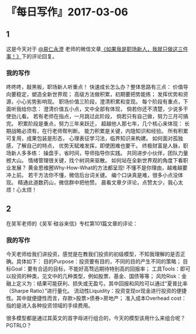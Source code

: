 # 『每日写作』2017-03-06

## 1
这是今天对于 [@易仁永澄](http://weibo.com/u/1640237087)  老师的微信文章[《如果我是职场新人，我就只做这三件事！》](http://mp.weixin.qq.com/s/AMtBtN4h_dfjXGHveYCNDw)下的评论回复。

### 我的写作

咚咚咚，敲黑板，职场新人听重点！
快速成长怎么办？整体思路有三点：
价值导向要稳定，塑造全新世界观；
高级方法做积累，初期要把势能练；
发挥优势和资源，小心劣势影响现。
职场价值三阶段，澄清积累和变现。
每个阶段有重点，下面听我给你念：
澄清价值五小点，文中全部有体现，
倘若你还不清楚，少说多干使劲儿看。
若有老师在指点，一月跳过此阶段，
倘若只有自己做，努力三月可搞完。
积累阶段是重点，努力三年来跃迁，
超越他人那七年，几个核心来体现：
长期战略必须有，在行老师帮判断。
能力积累是关键，内隐知识和经验。
所有积累可复用，成果包装是形态，
心理表征学习法，临界知识来构建。
如何面对孤独感，了解自己的特点，
优势天赋难发挥，即使困难也要干。
终极财富是人脉，职场新人多多练：
操盘手，省时间，导师指导你实践。
共同进步小伙伴，团队力量撼大山。
情绪管理很关键，找个树洞来驱散。
如何站在全新世界观的角度下看职业发展？
黄金思维圈Why-How-What的方法都呈现!
不懂不是你理由，越难越要冲上前。
若干方法你不懂，微信后台词关键。
编个口诀真是难，很多小点没体现。
精通此道数药山，微信群中把他赞。
晨看文章夕评论，点赞太少，我心太烦！心太烦！

## 2
在吴军老师的《吴军·硅谷来信》专栏第101篇文章的评论：

### 我的写作
今天老师给我们讲投资，感觉是在教我们投资的初级模型，不知我理解的是否正确。具体如下：
目的Purpose：投资要有目的，不同的目的产生不同的策略；
目标Goal：要有合适的目标，不能好高骛远期待特别高的回报率；
 工具Tools：即可以投资的种类，见文中的几种类型，例如股票、基金、国债等等；
风险Risk：金融上定义为：结果可能获利、损失或无盈亏。其中回报和风险可以通过“夏普比率（Sharpe Ratio）”进行量化。
流动性Liquidity：投资变现or现金进行投资的便捷性。其中就便捷性而言，存款>股票>债券>房地产；
准入成本Overhead cost：指的是进入各种投资领域的手续费用。

很多模型都是通过其英文的首字母进行组合的，今天的模型该用什么来组合呢？PGTRLO？